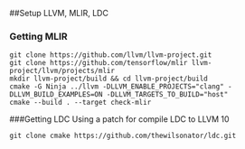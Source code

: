 ##Setup LLVM, MLIR, LDC

### Getting MLIR
```
git clone https://github.com/llvm/llvm-project.git
git clone https://github.com/tensorflow/mlir llvm-project/llvm/projects/mlir
mkdir llvm-project/build && cd llvm-project/build
cmake -G Ninja ../llvm -DLLVM_ENABLE_PROJECTS="clang" -DLLVM_BUILD_EXAMPLES=ON -DLLVM_TARGETS_TO_BUILD="host"
cmake --build . --target check-mlir
```

###Getting LDC
Using a patch for compile LDC to LLVM 10
```
git clone cmake https://github.com/thewilsonator/ldc.git

```
